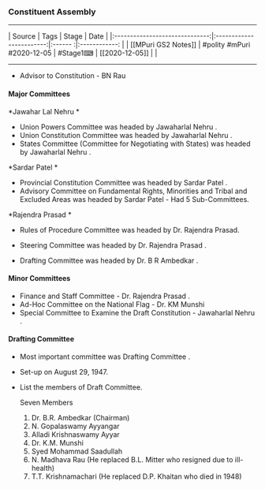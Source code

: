 ### Constituent Assembly

---

|             Source             |           Tags           | Stage | Date         |
|:------------------------------:|:------------------------:|:------ :|:------------: |
| [[MPuri GS2 Notes]] | #polity #mPuri #2020-12-05 | #Stage1⌨  | [[2020-12-05]] |              |

---

- Advisor to Constitution - BN Rau

####  Major Committees

 *Jawahar Lal Nehru *

-   Union Powers Committee  was headed by  Jawaharlal Nehru .
-   Union Constitution Committee  was headed by  Jawaharlal Nehru .
-   States Committee  (Committee for Negotiating with States) was headed by  Jawaharlal Nehru .

 *Sardar Patel *

-   Provincial Constitution Committee  was headed by  Sardar Patel .
-  Advisory Committee on Fundamental Rights, Minorities and Tribal and Excluded Areas  was headed by  Sardar Patel 
    	- Had 5 Sub-Committees. 

 *Rajendra Prasad *

-   Rules of Procedure Committee  was headed by  Dr. Rajendra Prasad.
-   Steering Committee  was headed by  Dr. Rajendra Prasad .

-   Drafting Committee  was headed by  Dr. B R Ambedkar .

#### Minor Committees

-  Finance and Staff Committee -  Dr. Rajendra Prasad .
-  Ad-Hoc Committee on the  National Flag  -  Dr. KM Munshi 
-  Special Committee to Examine the Draft Constitution -  Jawaharlal Nehru .

#### Drafting Committee

- Most important committee was  Drafting Committee .
- Set-up on August 29, 1947.
-   List the members of Draft Committee. 

    Seven Members

    1. Dr. B.R. Ambedkar (Chairman)
    2. N. Gopalaswamy Ayyangar
    3. Alladi Krishnaswamy Ayyar
    4. Dr. K.M. Munshi
    5. Syed Mohammad Saadullah
    6. N. Madhava Rau (He replaced B.L. Mitter who resigned due to ill-health)
    7. T.T. Krishnamachari (He replaced D.P. Khaitan who died in 1948)
